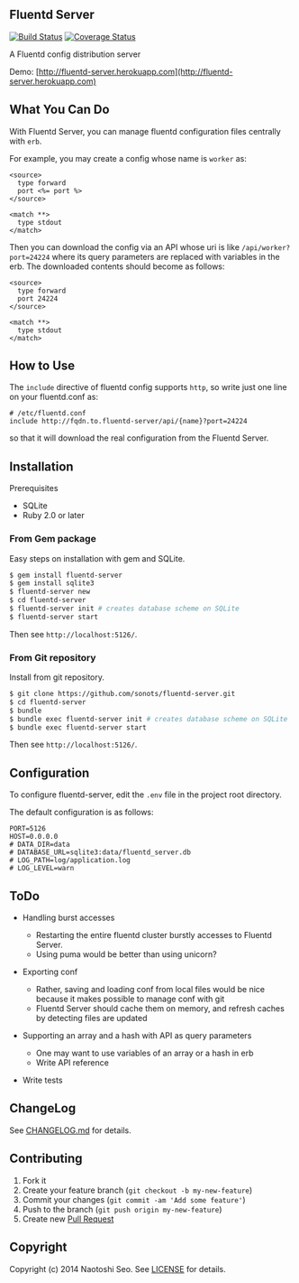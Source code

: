 ## Fluentd Server

[![Build Status](https://secure.travis-ci.org/sonots/fluentd-server.png?branch=master)](http://travis-ci.org/sonots/fluentd-server)
[![Coverage Status](https://coveralls.io/repos/sonots/fluentd-server/badge.png?branch=master)](https://coveralls.io/r/sonots/fluentd-server?branch=master)

A Fluentd config distribution server

Demo: [http://fluentd-server.herokuapp.com](http://fluentd-server.herokuapp.com)

## What You Can Do

With Fluentd Server, you can manage fluentd configuration files centrally with `erb`. 

For example, you may create a config whose name is `worker` as:

```
<source>
  type forward
  port <%= port %>
</source>

<match **>
  type stdout
</match>
```

Then you can download the config via an API whose uri is like `/api/worker?port=24224` where its query parameters are replaced with variables in the erb. 
The downloaded contents should become as follows:

```
<source>
  type forward
  port 24224
</source>

<match **>
  type stdout
</match>
```

## How to Use

The `include` directive of fluentd config supports `http`, so write just one line on your fluentd.conf as:

```
# /etc/fluentd.conf
include http://fqdn.to.fluentd-server/api/{name}?port=24224
```

so that it will download the real configuration from the Fluentd Server.

## Installation

Prerequisites

* SQLite
* Ruby 2.0 or later

### From Gem package

Easy steps on installation with gem and SQLite.

```bash
$ gem install fluentd-server
$ gem install sqlite3
$ fluentd-server new
$ cd fluentd-server
$ fluentd-server init # creates database scheme on SQLite
$ fluentd-server start
```

Then see `http://localhost:5126/`.

### From Git repository

Install from git repository. 

```bash
$ git clone https://github.com/sonots/fluentd-server.git
$ cd fluentd-server
$ bundle
$ bundle exec fluentd-server init # creates database scheme on SQLite
$ bundle exec fluentd-server start
```

Then see `http://localhost:5126/`. 

## Configuration

To configure fluentd-server, edit the `.env` file in the project root directory.

The default configuration is as follows:

```
PORT=5126
HOST=0.0.0.0
# DATA_DIR=data
# DATABASE_URL=sqlite3:data/fluentd_server.db
# LOG_PATH=log/application.log
# LOG_LEVEL=warn
```

## ToDo

* Handling burst accesses

  * Restarting the entire fluentd cluster burstly accesses to Fluentd Server. 
  * Using puma would be better than using unicorn?

* Exporting conf

  * Rather, saving and loading conf from local files would be nice because it makes possible to manage conf with git
  * Fluentd Server should cache them on memory, and refresh caches by detecting files are updated

* Supporting an array and a hash with API as query parameters

  * One may want to use variables of an array or a hash in erb
  * Write API reference

* Write tests

## ChangeLog

See [CHANGELOG.md](CHANGELOG.md) for details.

## Contributing

1. Fork it
2. Create your feature branch (`git checkout -b my-new-feature`)
3. Commit your changes (`git commit -am 'Add some feature'`)
4. Push to the branch (`git push origin my-new-feature`)
5. Create new [Pull Request](../../pull/new/master)

## Copyright

Copyright (c) 2014 Naotoshi Seo. See [LICENSE](LICENSE) for details.
